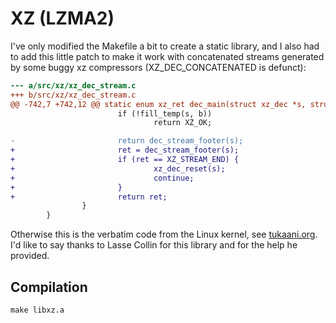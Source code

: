 XZ (LZMA2)
==========

I've only modified the Makefile a bit to create a static library, and I also had to add this little patch to make it work
with concatenated streams generated by some buggy xz compressors (XZ_DEC_CONCATENATED is defunct):
```diff
--- a/src/xz/xz_dec_stream.c
+++ b/src/xz/xz_dec_stream.c
@@ -742,7 +742,12 @@ static enum xz_ret dec_main(struct xz_dec *s, struct xz_buf *b)
                        if (!fill_temp(s, b))
                                return XZ_OK;

-                       return dec_stream_footer(s);
+                       ret = dec_stream_footer(s);
+                       if (ret == XZ_STREAM_END) {
+                               xz_dec_reset(s);
+                               continue;
+                       }
+                       return ret;
                }
        }
```
Otherwise this is the verbatim code from the Linux kernel, see [tukaani.org](https://www.tukaani.org/xz/embedded.html).
I'd like to say thanks to Lasse Collin for this library and for the help he provided.

Compilation
-----------

```
make libxz.a
```
